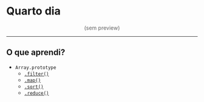 # Quarto dia

<p style="text-align: center; opacity: .67">(sem preview)</p>

---

## O que aprendi?

- `Array.prototype`
  - [`.filter()`](https://developer.mozilla.org/pt-BR/docs/Web/JavaScript/Reference/Global_Objects/Array/filter)
  - [`.map()`](https://developer.mozilla.org/pt-BR/docs/Web/JavaScript/Reference/Global_Objects/Array/map)
  - [`.sort()`](https://developer.mozilla.org/pt-BR/docs/Web/JavaScript/Reference/Global_Objects/Array/sort)
  - [`.reduce()`](https://developer.mozilla.org/pt-BR/docs/Web/JavaScript/Reference/Global_Objects/Array/reduce)